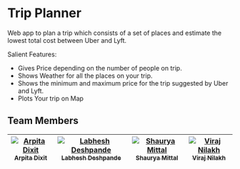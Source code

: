 # Trip Planner

Web app to plan a trip which consists of a set of places and estimate the lowest total cost between Uber and Lyft.

Salient Features:
- Gives Price depending on the number of people on trip.
- Shows Weather for all the places on your trip.
- Shows the minimum and maximum price for the trip suggested by Uber and Lyft.
- Plots Your trip on Map

## Team Members

| [![Arpita Dixit](https://avatars.githubusercontent.com/arpitadixit?s=100)<br /><sub>Arpita Dixit</sub>](https://github.com/arpitadixit)<br /> | [![Labhesh Deshpande](https://avatars.githubusercontent.com/dlabhesh30?s=100)<br /><sub>Labhesh Deshpande</sub>](https://github.com/dlabhesh30)<br /> | [![Shaurya Mittal](https://avatars.githubusercontent.com/shauryam?s=100)<br /><sub>Shaurya Mittal</sub>](https://github.com/shauryam)<br />| [![Viraj Nilakh](https://avatars.githubusercontent.com/virajnilakh?s=100)<br /><sub>Viraj Nilakh</sub>](https://github.com/virajnilakh)<br />|
| :---: | :---: | :---: | :---: |
